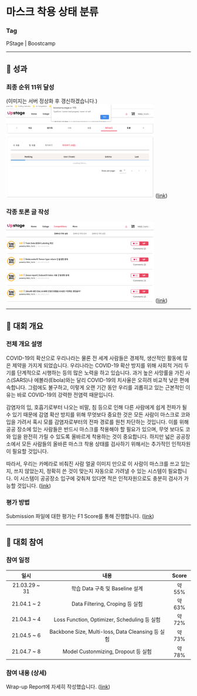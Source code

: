 # 마스크 착용 상태 분류

### Tag
PStage | Boostcamp

___

## 🥇 성과

### 최종 순위 11위 달성  
(이미지는 서버 정상화 후 갱신하겠습니다.)  
<img alt="ranking" src="./img/IMG_Ranking.png"  width="80%" height="50%"> ([link](http://boostcamp.stages.ai/competitions/1/leaderboard))  

### 각종 토론 글 작성
<img alt="discussion" src="./img/IMG_Discussion.png"  width="80%" height="50%"> ([link](http://boostcamp.stages.ai/competitions/1/discussion?sort=4&page=1))  

___

## 🏁 대회 개요

### 전체 개요 설명
COVID-19의 확산으로 우리나라는 물론 전 세계 사람들은 경제적, 생산적인 활동에 많은 제약을 가지게 되었습니다. 우리나라는 COVID-19 확산 방지를 위해 사회적 거리 두기를 단계적으로 시행하는 등의 많은 노력을 하고 있습니다. 과거 높은 사망률을 가진 사스(SARS)나 에볼라(Ebola)와는 달리 COVID-19의 치사율은 오히려 비교적 낮은 편에 속합니다. 그럼에도 불구하고, 이렇게 오랜 기간 동안 우리를 괴롭히고 있는 근본적인 이유는 바로 COVID-19의 강력한 전염력 때문입니다.

감염자의 입, 호흡기로부터 나오는 비말, 침 등으로 인해 다른 사람에게 쉽게 전파가 될 수 있기 때문에 감염 확산 방지를 위해 무엇보다 중요한 것은 모든 사람이 마스크로 코와 입을 가려서 혹시 모를 감염자로부터의 전파 경로를 원천 차단하는 것입니다. 이를 위해 공공 장소에 있는 사람들은 반드시 마스크를 착용해야 할 필요가 있으며, 무엇 보다도 코와 입을 완전히 가릴 수 있도록 올바르게 착용하는 것이 중요합니다. 하지만 넓은 공공장소에서 모든 사람들의 올바른 마스크 착용 상태를 검사하기 위해서는 추가적인 인적자원이 필요할 것입니다.

따라서, 우리는 카메라로 비춰진 사람 얼굴 이미지 만으로 이 사람이 마스크를 쓰고 있는지, 쓰지 않았는지, 정확히 쓴 것이 맞는지 자동으로 가려낼 수 있는 시스템이 필요합니다. 이 시스템이 공공장소 입구에 갖춰져 있다면 적은 인적자원으로도 충분히 검사가 가능할 것입니다. 
([link](http://boostcamp.stages.ai/competitions/1/overview/description))  


### 평가 방법
Submission 파일에 대한 평가는 F1 Score를 통해 진행합니다. 
([link](http://boostcamp.stages.ai/competitions/1/overview/description))  

___

## 📆 대회 참여

### 참여 일정
| 일시 | 내용 | Score |  
|:--:|:--:|:--:|
|21.03.29 ~ 31| 학습 Data 구축 및 Baseline 설계 | 약 55% |
|21.04.1 ~ 2| Data Filtering, Croping 등 실험 | 약 63% |
|21.04.3 ~ 4| Loss Function, Optimizer, Scheduling 등 실험 | 약 72% |
|21.04.5 ~ 6| Backbone Size, Multi-loss, Data Cleansing 등 실험 | 약 73% |
|21.04.7 ~ 8| Model Custonmizing, Dropout 등 실험 | 약 78% |

### 참여 내용 (상세)
Wrap-up Report에 자세히 작성했습니다. 
([link](https://github.com/bcaitech1/p1-img-LeeHyeonKyu/blob/main/etc/wrap_up_report.pdf))  
